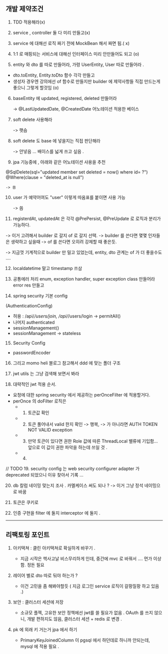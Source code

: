 
## 개발 제약조건 

1. TDD 적용해라(x)


2. service , controller 둘 다 미리 만들고(x)


3. service 에  대해선 로직 짜기 전에 MockBean 해서 짜면 됨.( x)


4. 1:1 로 매핑되는 서비스에 대해선 인터페이스 미리 안만들어도 되고 (o)


5. entity 와 dto 를 따로 만들어라, 가령  UserEntity, User 따로 만들어라 .
 - dto.toEntity, Entity.toDto 함수 각각 만들고
 - 생성자 경우엔 강의에선 of 함수로 만들지만 builder 에 제약사항들 직접 만드는게 좋으니 그렇게 할것임 (o)


6. baseEntity 에 updated, registered, deleted 만들어라 
   
   -> @LastUpdatedDate, @CreatedDate 어노테이션 적용한 베이스 


7. soft delete 사용해라
    
    -> 햇슴


8. soft delete 도 base 에 넣을지는 직접 판단해라

    -> 안넣음 ... 배이스를 넓게 쓰고 싶음 .


9. jpa 기능중에 , 아래와 같은 어노테이션 사용을 추천 

@SqlDelete(sql="updated member set deleted = now() where id= ?")
@Where(clause = "deleted_at is null")


    -> 씀 


10. user 가 예약어여도 \"user\" 이렇게 따옴표를 붙이면 사용 가능 

    -> 씀


11. registerdAt, updatedAt 은 각각 @PrePersist, @PreUpdate 로 로직과 분리가 가능하다. 

-> 이거 고려해서 builder 로 갈지 of 로 갈지 선택.
-> builder 를 쓴다면 몇몇 인자들은 생략하고 싶을때
-> of 를 쓴다면 오히려 강제할 때 좋은듯.

-> 지금껏 기계적으로 builder 만 밀고 있었는데, entity, dto 관계는 of 가 더 좋을수도 ....

12. localdatetime 말고 timestamp 쓰삼

 
13. 공통에러 처리 enum, exception handler, super exception class 만들어라
error res 만들고

14. spring security 기본 config 


 (AuthenticationConfig)

- 허용 : /api/*/users/join, /api/*/users/login -> permitAll()
- 나머지 authenticated
- sessionManagement()
- sessionManagement -> stateless


15. Security Config
- passwordEncoder



16. 그리고 momo heli 블로그 참고해서 ddd 에 맞는 폴더 구조 


17. jwt utils 는 그냥 검색해 보면서 봐라 



18. 대략적인 jwt 적용 순서.

- 요청에 대한 spring security 에서 제공하는 perOnceFilter 에 적용할거다.
- perOnce 의 doFilter 로직은 
  - 1) 토큰값 확인
  - 2) 토큰 풀어내서 valid 한지 확인 -> 행복, -> 가 아니라면 AUTH TOKEN NOT VALID exception 
  
  - 3) 만약 토큰이 있다면 권한 Role 값에 따른 ThreadLocal 밸류에 기입함... 앞으로 이 값이 권한 파악을 하는데 쓰일 것 .
  - 4)


// TODO 
19. security config 는 web security configurer adapter 가 deprecated 되었으니 이유 찾아서 기록 ...


20. db 칼럼 네이밍 맞는지 조사 . 카멜케이스 써도 되나 ?
    -> 이거 그냥 정석 네이밍으로 바꿈 

21. 토큰은 쿠키로 

22. 인증 구현을 filter 에 둘지 interceptor 에 둘지 . 


-------------------------------------------------

## 리팩토링 포인트

1. 아키택쳐 : 클린 아키택쳐로 확실하게 바꾸기 .

   -  지금 시작은 헥사고날 비스무리하게 인데, 중간에 mvc 로 바꿔서 .... 먼가 이상함. 정돈 필요


2. 레이어 별로 dto 따로 둬야 하는가 ?
   - 이건 고민을 좀 해봐야할듯 ( 지금 로그인 service 로직이 갈팡질팡 하고 있음 .)



3. 보안 : 클러스터 세션에 저장

   - 소규모 플젝, 고유한 보안 정책에선 jwt를 쓸 필요가 없음 . OAuth 를 쓰지 않으니, 개발 편하지도 않음, 클러스터 세션 + redis 로 변경 .

   


4. pk 에 외래 키 거는거 jpa 에서 하기

   - PrimaryKeyJoinedColumn 이 pgsql 에서 하던데로 하니까 안되는데, mysql 에 적용 필요 .
